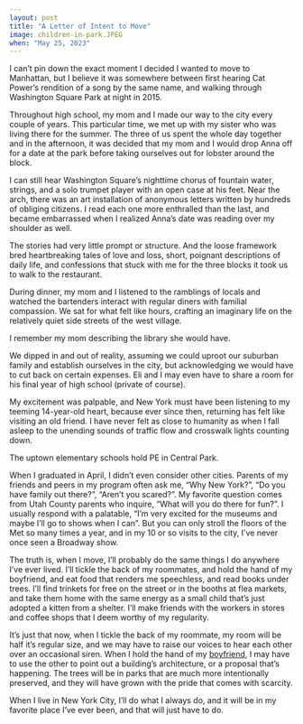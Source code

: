 ```yaml
---
layout: post
title: "A Letter of Intent to Move"
image: children-in-park.JPEG
when: "May 25, 2023"
---
```


I can’t pin down the exact moment I decided I wanted to move to Manhattan, but I believe it was somewhere between first hearing Cat Power’s rendition of a song by the same name, and walking through Washington Square Park at night in 2015. 

Throughout high school, my mom and I made our way to the city every couple of years. This particular time, we met up with my sister who was living there for the summer. The three of us spent the whole day together and in the afternoon, it was decided that my mom and I would drop Anna off for a date at the park before taking ourselves out for lobster around the block.

I can still hear Washington Square’s nighttime chorus of fountain water, strings, and a solo trumpet player with an open case at his feet. Near the arch, there was an art installation of anonymous letters written by hundreds of obliging citizens. I read each one more enthralled than the last, and became embarrassed when I realized Anna’s date was reading over my shoulder as well. 

The stories had very little prompt or structure. And the loose framework bred heartbreaking tales of love and loss, short, poignant descriptions of daily life, and confessions that stuck with me for the three blocks it took us to walk to the restaurant.

During dinner, my mom and I listened to the ramblings of locals and watched the bartenders interact with regular diners with familial compassion. We sat for what felt like hours, crafting an imaginary life on the relatively quiet side streets of the west village. 

I remember my mom describing the library she would have.

We dipped in and out of reality, assuming we could uproot our suburban family and establish ourselves in the city, but acknowledging we would have to cut back on certain expenses. Eli and I may even have to share a room for his final year of high school (private of course).

My excitement was palpable, and New York must have been listening to my teeming 14-year-old heart, because ever since then, returning has felt like visiting an old friend. I have never felt as close to humanity as when I fall asleep to the unending sounds of traffic flow and crosswalk lights counting down.

The uptown elementary schools hold PE in Central Park. 

When I graduated in April, I didn’t even consider other cities. Parents of my friends and peers in my program often ask me, “Why New York?”, “Do you have family out there?”, “Aren’t you scared?”. My favorite question comes from Utah County parents who inquire, “What will you do there for fun?”. I usually respond with a palatable, “I’m very excited for the museums and maybe I’ll go to shows when I can”. But you can only stroll the floors of the Met so many times a year, and in my 10 or so visits to the city, I’ve never once seen a Broadway show.

The truth is, when I move, I’ll probably do the same things I do anywhere I’ve ever lived. I’ll tickle the back of my roommates, and hold the hand of my boyfriend, and eat food that renders me speechless, and read books under trees. I’ll find trinkets for free on the street or in the booths at flea markets, and take them home with the same energy as a small child that’s just adopted a kitten from a shelter. I’ll make friends with the workers in stores and coffee shops that I deem worthy of my regularity. 

It’s just that now, when I tickle the back of my roommate, my room will be half it’s regular size, and we may have to raise our voices to hear each other over an occasional siren. When I hold the hand of my [boyfriend](https://grantpitt.com), I may have to use the other to point out a building’s architecture, or a proposal that’s happening. The trees will be in parks that are much more intentionally preserved, and they will have grown with the pride that comes with scarcity. 

When I live in New York City, I’ll do what I always do, and it will be in my favorite place I’ve ever been, and that will just have to do.
